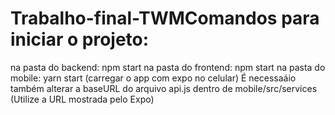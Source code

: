 # Trabalho-final-TWMComandos para iniciar o projeto:

na pasta do backend: npm start
na pasta do frontend: npm start
na pasta do mobile: yarn start (carregar o app com expo no celular)
É necessaáio também alterar a baseURL do arquivo api.js dentro de mobile/src/services (Utilize a URL mostrada pelo Expo)

